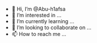 - 👋 Hi, I’m @Abu-h1afsa
- 👀 I’m interested in ...
- 🌱 I’m currently learning ...
- 💞️ I’m looking to collaborate on ...
- 📫 How to reach me ...

<!---
Abu-h1afsa/Abu-h1afsa is a ✨ special ✨ repository because its `README.md` (this file) appears on your GitHub profile.
You can click the Preview link to take a look at your changes.
--->
